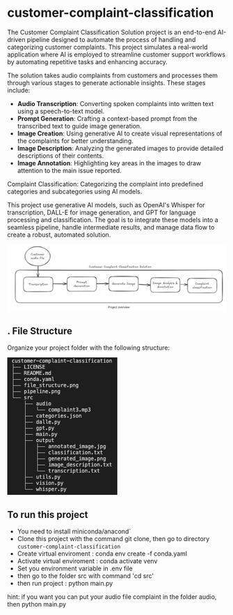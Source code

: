 # customer-complaint-classification

The Customer Complaint Classification Solution project is an end-to-end AI-driven pipeline designed to automate the process of handling and categorizing customer complaints. 
This project simulates a real-world application where AI is employed to streamline customer support workflows by automating repetitive tasks and enhancing accuracy.

The solution takes audio complaints from customers and processes them through various stages to generate actionable insights. These stages include:

- **Audio Transcription**: Converting spoken complaints into written text using a speech-to-text model.
- **Prompt Generation**: Crafting a context-based prompt from the transcribed text to guide image generation.
- **Image Creation**: Using generative AI to create visual representations of the complaints for better understanding.
- **Image Description**: Analyzing the generated images to provide detailed descriptions of their contents.
- **Image Annotation**: Highlighting key areas in the images to draw attention to the main issue reported.

Complaint Classification: Categorizing the complaint into predefined categories and subcategories using AI models.

This project use generative AI models, such as OpenAI's Whisper for transcription, DALL-E for image generation, and GPT for language processing and classification. The goal is to integrate these models into a seamless pipeline, handle intermediate results, and manage data flow to create a robust, automated solution.

![pipeline](pipeline.png)


## . File Structure

Organize your project folder with the following structure:

![file structure](structure.png)

## To run this project

- You need to install miniconda/anacond`
- Clone this project with the command git clone, then go to directory `customer-complaint-classification`
- Create virtual enviroment : conda env create -f conda.yaml 
- Activate virtual enviroment : conda activate venv
- Set you environment variable in .env file 
- then go to the folder src with command 'cd src'
- then run project : python main.py

hint: if you want you can put your audio file complaint in the folder audio, then python main.py
